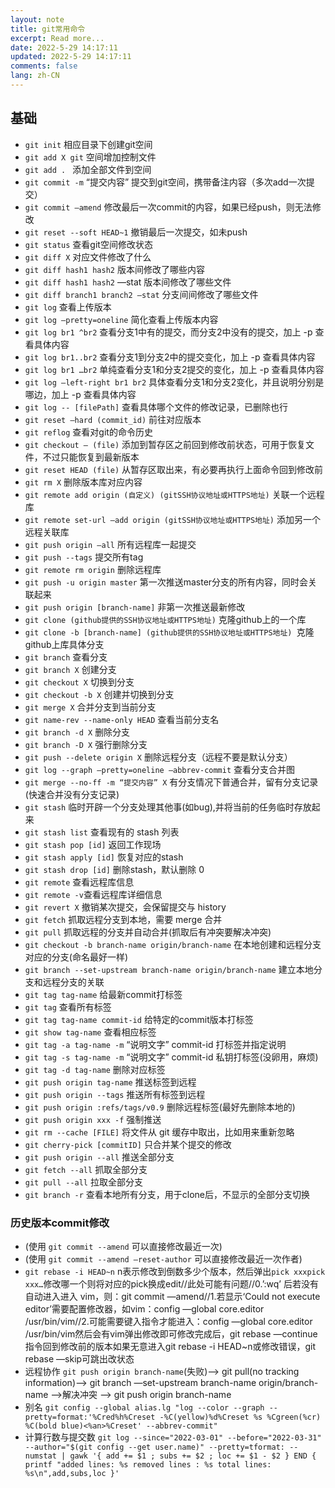 ```yaml
---
layout: note
title: git常用命令
excerpt: Read more...
date: 2022-5-29 14:17:11
updated: 2022-5-29 14:17:11
comments: false
lang: zh-CN
---
```


## 基础

* `git init` 相应目录下创建git空间
* `git add X git` 空间增加控制文件
* `git add . ` 添加全部文件到空间
* `git commit -m` “提交内容” 提交到git空间，携带备注内容（多次add一次提交）
* `git commit —amend` 修改最后一次commit的内容，如果已经push，则无法修改
* `git reset --soft HEAD~1` 撤销最后一次提交，如未push
* `git status` 查看git空间修改状态
* `git diff X` 对应文件修改了什么
* `git diff hash1 hash2` 版本间修改了哪些内容
* `git diff hash1 hash2` —stat 版本间修改了哪些文件
* `git diff branch1 branch2 —stat` 分支间间修改了哪些文件
* `git log` 查看上传版本
* `git log —pretty=oneline` 简化查看上传版本内容
* `git log br1 ^br2` 查看分支1中有的提交，而分支2中没有的提交，加上 -p 查看具体内容
* `git log br1..br2` 查看分支1到分支2中的提交变化，加上 -p 查看具体内容
* `git log br1 …br2` 单纯查看分支1和分支2提交的变化，加上 -p 查看具体内容
* `git log —left-right br1 br2` 具体查看分支1和分支2变化，并且说明分别是哪边，加上 -p 查看具体内容
*  `git log -- [filePath]` 查看具体哪个文件的修改记录，已删除也行
* `git reset —hard (commit_id)` 前往对应版本
* `git reflog` 查看对git的命令历史
* `git checkout — (file)` 添加到暂存区之前回到修改前状态，可用于恢复文件，不过只能恢复到最新版本
* `git reset HEAD (file)` 从暂存区取出来，有必要再执行上面命令回到修改前
* `git rm X` 删除版本库对应内容
* `git remote add origin (自定义) (gitSSH协议地址或HTTPS地址)` 关联一个远程库
* `git remote set-url —add origin (gitSSH协议地址或HTTPS地址)` 添加另一个远程关联库
* `git push origin —all` 所有远程库一起提交
* `git push --tags` 提交所有tag
* `git remote rm origin` 删除远程库
* `git push -u origin master` 第一次推送master分支的所有内容，同时会关联起来
* `git push origin [branch-name]` 非第一次推送最新修改
* `git clone (github提供的SSH协议地址或HTTPS地址)` 克隆github上的一个库
* `git clone -b [branch-name] (github提供的SSH协议地址或HTTPS地址) `克隆github上库具体分支
* `git branch` 查看分支
* `git branch X` 创建分支
* `git checkout X` 切换到分支
* `git checkout -b X` 创建并切换到分支
* `git merge X` 合并分支到当前分支
* `git name-rev --name-only HEAD` 查看当前分支名
* `git branch -d X` 删除分支
* `git branch -D X` 强行删除分支
* `git push --delete origin X` 删除远程分支（远程不要是默认分支）
* `git log --graph —pretty=oneline —abbrev-commit` 查看分支合并图
* `git merge --no-ff -m “提交内容” X` 有分支情况下普通合并，留有分支记录(快速合并没有分支记录)
* `git stash` 临时开辟一个分支处理其他事(如bug),并将当前的任务临时存放起来
* `git stash list` 查看现有的 stash 列表
* `git stash pop [id]` 返回工作现场
* `git stash apply [id]` 恢复对应的stash
* `git stash drop [id]` 删除stash，默认删除 0
* `git remote` 查看远程库信息
* `git remote -v`查看远程库详细信息
* `git revert X` 撤销某次提交，会保留提交与 history
* `git fetch` 抓取远程分支到本地，需要 merge 合并
* `git pull` 抓取远程的分支并自动合并(抓取后有冲突要解决冲突)
* `git checkout -b branch-name origin/branch-name` 在本地创建和远程分支对应的分支(命名最好一样)
* `git branch --set-upstream branch-name origin/branch-name` 建立本地分支和远程分支的关联
* `git tag tag-name` 给最新commit打标签
* `git tag` 查看所有标签
* `git tag tag-name commit-id` 给特定的commit版本打标签
* `git show tag-name` 查看相应标签
* `git tag -a tag-name -m` “说明文字” commit-id 打标签并指定说明
* `git tag -s tag-name -m` “说明文字” commit-id 私钥打标签(没卵用，麻烦)
* `git tag -d tag-name` 删除对应标签
* `git push origin tag-name` 推送标签到远程
* `git push origin --tags` 推送所有标签到远程
* `git push origin :refs/tags/v0.9` 删除远程标签(最好先删除本地的)
* `git push origin xxx -f` 强制推送
* `git rm --cache [FILE]` 将文件从 git 缓存中取出，比如用来重新忽略
* `git cherry-pick [commitID]` 只合并某个提交的修改
* `git push origin --all` 推送全部分支
* `git fetch --all` 抓取全部分支
* `git pull --all` 拉取全部分支
* `git branch -r` 查看本地所有分支，用于clone后，不显示的全部分支切换

### 历史版本commit修改

* (使用 `git commit --amend` 可以直接修改最近一次)
* (使用 `git commit --amend –reset-author` 可以直接修改最近一次作者)
* `git rebase -i HEAD~n` n表示修改到倒数多少个版本，然后弹出`pick xxxpick xxx…`修改哪一个则将对应的pick换成edit//此处可能有问题//0.’:wq’ 后若没有自动进入进入 vim，则：git commit —amend//1.若显示‘Could not execute editor’需要配置修改器，如vim：config —global core.editor /usr/bin/vim//2.可能需要键入指令才能进入：config —global core.editor /usr/bin/vim然后会有vim弹出修改即可修改完成后，git rebase —continue指令回到修改前的版本如果无意进入git rebase -i HEAD~n或修改错误，git rebase —skip可跳出改状态
* 远程协作 `git push origin branch-name`(失败)—> git pull(no tracking information)—> git branch —set-upstream branch-name origin/branch-name —>解决冲突 —> git push origin branch-name
* 别名 `git config --global alias.lg "log --color --graph --pretty=format:'%Cred%h%Creset -%C(yellow)%d%Creset %s %Cgreen(%cr) %C(bold blue)<%an>%Creset' --abbrev-commit"`
* 计算行数与提交数 `git log --since="2022-03-01" --before="2022-03-31" --author="$(git config --get user.name)" --pretty=tformat: --numstat | gawk '{ add += $1 ; subs += $2 ; loc += $1 - $2 } END { printf "added lines: %s removed lines : %s total lines: %s\n",add,subs,loc }'`
  